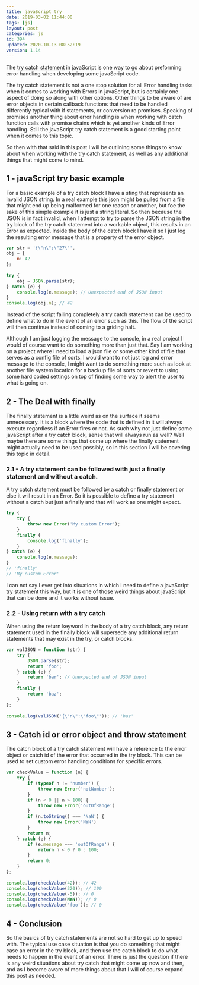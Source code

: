 ```yaml
---
title: javaScript try
date: 2019-03-02 11:44:00
tags: [js]
layout: post
categories: js
id: 394
updated: 2020-10-13 08:52:19
version: 1.14
---
```


The [try catch statement](https://developer.mozilla.org/en-US/docs/Web/JavaScript/Reference/Statements/try...catch) in javaScript is one way to go about preforming error handling when developing some javaScript code. 

The try catch statement is not a one stop solution for all Error handling tasks when it comes to working with Errors in javaScript, but is certainly one aspect of doing so along with other options. Other things to be aware of are error objects in certain callback functions that need to be handled differently typical with if statements, or conversion ro promises. Speaking of promises another thing about error handling is when working with catch function calls with promise chains which is yet another kinds of Error handling. Still the javaScript try catch statement is a good starting point when it comes to this topic. 

So then with that said in this post I will be outlining some things to know about when working with the try catch statement, as well as any additional things that might come to mind.

<!-- more -->

## 1 - javaScript try basic example

For a basic example of a try catch block I have a sting that represents an invalid JSON string. In a real example this json might be pulled from a file that might end up being malformed for one reason or another, but foe the sake of this simple example it is just a string literal. So then because the JSON is in fact invalid, when I attempt to try to parse the JSON string in the try block of the try catch statement into a workable object, this results in an Error as expected. Inside the body of the catch block I have it so I just log the resulting error message that is a property of the error object.

```js
var str = '{\"n\":\"27\"',
obj = {
    n: 42
};
 
try {
    obj = JSON.parse(str);
} catch (e) {
    console.log(e.message); // Unexpected end of JSON input
}
console.log(obj.n); // 42
```

Instead of the script failing completely a try catch statement can be used to define what to do in the event of an error such as this. The flow of the script will then continue instead of coming to a griding halt.

Although I am just logging the message to the console, in a real project I would of course want to do something more than just that. Say I am working on a project where I need to load a json file or some other kind of file that serves as a config file of sorts. I would want to not just log and error message to the console, I might want to do something more such as look at another file system location for a backup file of sorts or revert to using some hard coded settings on top of finding some way to alert the user to what is going on.

## 2 - The Deal with finally

The finally statement is a little weird as on the surface it seems unnecessary. It is a block where the code that is defined in it will always execute regardless if an Error fires or not. As such why not just define some javaScript after a try catch block, sense that will always run as well? Well maybe there are some things that come up where the finally statement might actually need to be used possibly, so in this section I will be covering this topic in detail.

### 2.1 - A try statement can be followed with just a finally statement and without a catch.

A try catch statement must be followed by a catch or finally statement or else it will result in an Error. So it is possible to define a try statement without a catch but just a finally and that will work as one might expect.

```js
try {
    try {
        throw new Error('My custom Error');
    }
    finally {
        console.log('finally');
    }
} catch (e) {
    console.log(e.message);
}
// 'finally'
// 'My custom Error'
```

I can not say I ever get into situations in which I need to define a javaScript try statement this way, but it is one of those weird things about javaScript that can be done and it works without issue.

### 2.2 - Using return with a try catch

When using the return keyword in the body of a try catch block, any return statement used in the finally block will supersede any additional return statements that may exist in the try, or catch blocks. 

```js
var valJSON = function (str) {
    try {
        JSON.parse(str);
        return 'foo';
    } catch (e) {
        return 'bar'; // Unexpected end of JSON input
    }
    finally {
        return 'baz';
    }
};
 
console.log(valJSON('{\"n\":\"foo\"')); // 'baz'
```

## 3 - Catch id or error object and throw statement

The catch block of a try catch statement will have a reference to the error object or catch id of the error that occurred in the try block. This can be used to set custom error handling conditions for specific errors.

```js
var checkValue = function (n) {
    try {
        if (typeof n != 'number') {
            throw new Error('notNumber');
        }
        if (n < 0 || n > 100) {
            throw new Error('outOfRange')
        }
        if (n.toString() === 'NaN') {
            throw new Error('NaN')
        }
        return n;
    } catch (e) {
        if (e.message === 'outOfRange') {
            return n < 0 ? 0 : 100;
        }
        return 0;
    }
};
 
console.log(checkValue(42)); // 42
console.log(checkValue(320)); // 100
console.log(checkValue(-5)); // 0
console.log(checkValue(NaN)); // 0
console.log(checkValue('foo')); // 0
```

## 4 - Conclusion

So the basics of try catch statements are not so hard to get up to speed with. The typical use case situation is that you do something that might case an error in the try block, and then use the catch block to do what needs to happen in the event of an error. There is just the question if there is any weird situations about try catch that might come up now and then, and as I become aware of more things about that I will of course expand this post as needed.
